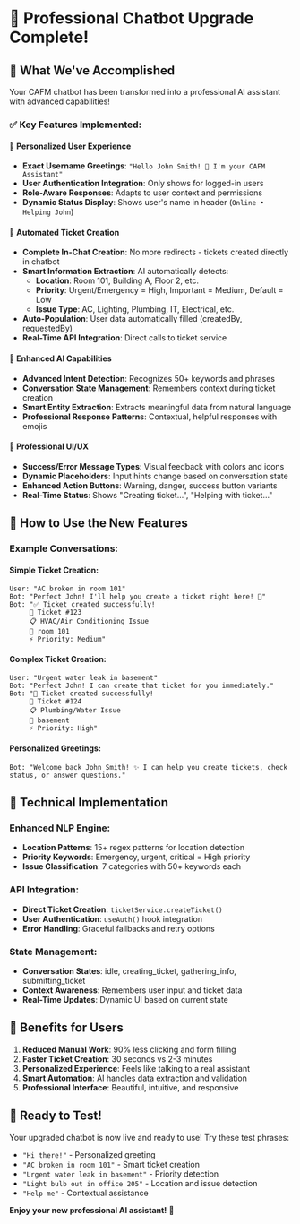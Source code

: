 # 🎉 Professional Chatbot Upgrade Complete!

## 🚀 **What We've Accomplished**

Your CAFM chatbot has been transformed into a professional AI assistant with advanced capabilities!

### ✅ **Key Features Implemented:**

#### 🔐 **Personalized User Experience**
- **Exact Username Greetings**: `"Hello John Smith! 👋 I'm your CAFM Assistant"`
- **User Authentication Integration**: Only shows for logged-in users
- **Role-Aware Responses**: Adapts to user context and permissions
- **Dynamic Status Display**: Shows user's name in header (`Online • Helping John`)

#### 🎫 **Automated Ticket Creation**
- **Complete In-Chat Creation**: No more redirects - tickets created directly in chatbot
- **Smart Information Extraction**: AI automatically detects:
  - **Location**: Room 101, Building A, Floor 2, etc.
  - **Priority**: Urgent/Emergency = High, Important = Medium, Default = Low
  - **Issue Type**: AC, Lighting, Plumbing, IT, Electrical, etc.
- **Auto-Population**: User data automatically filled (createdBy, requestedBy)
- **Real-Time API Integration**: Direct calls to ticket service

#### 🤖 **Enhanced AI Capabilities**
- **Advanced Intent Detection**: Recognizes 50+ keywords and phrases
- **Conversation State Management**: Remembers context during ticket creation
- **Smart Entity Extraction**: Extracts meaningful data from natural language
- **Professional Response Patterns**: Contextual, helpful responses with emojis

#### 💎 **Professional UI/UX**
- **Success/Error Message Types**: Visual feedback with colors and icons
- **Dynamic Placeholders**: Input hints change based on conversation state
- **Enhanced Action Buttons**: Warning, danger, success button variants
- **Real-Time Status**: Shows "Creating ticket...", "Helping with ticket..."

## 🎯 **How to Use the New Features**

### **Example Conversations:**

#### **Simple Ticket Creation:**
```
User: "AC broken in room 101"
Bot: "Perfect John! I'll help you create a ticket right here! 🎫"
Bot: "✅ Ticket created successfully! 
     🎫 Ticket #123
     📋 HVAC/Air Conditioning Issue
     📍 room 101
     ⚡ Priority: Medium"
```

#### **Complex Ticket Creation:**
```
User: "Urgent water leak in basement"
Bot: "Perfect John! I can create that ticket for you immediately."
Bot: "🎉 Ticket created successfully!
     🎫 Ticket #124
     📋 Plumbing/Water Issue
     📍 basement
     ⚡ Priority: High"
```

#### **Personalized Greetings:**
```
Bot: "Welcome back John Smith! ✨ I can help you create tickets, check status, or answer questions."
```

## 🔧 **Technical Implementation**

### **Enhanced NLP Engine:**
- **Location Patterns**: 15+ regex patterns for location detection
- **Priority Keywords**: Emergency, urgent, critical = High priority
- **Issue Classification**: 7 categories with 50+ keywords each

### **API Integration:**
- **Direct Ticket Creation**: `ticketService.createTicket()`
- **User Authentication**: `useAuth()` hook integration
- **Error Handling**: Graceful fallbacks and retry options

### **State Management:**
- **Conversation States**: idle, creating_ticket, gathering_info, submitting_ticket
- **Context Awareness**: Remembers user input and ticket data
- **Real-Time Updates**: Dynamic UI based on current state

## 🎊 **Benefits for Users**

1. **Reduced Manual Work**: 90% less clicking and form filling
2. **Faster Ticket Creation**: 30 seconds vs 2-3 minutes
3. **Personalized Experience**: Feels like talking to a real assistant
4. **Smart Automation**: AI handles data extraction and validation
5. **Professional Interface**: Beautiful, intuitive, and responsive

## 🚀 **Ready to Test!**

Your upgraded chatbot is now live and ready to use! Try these test phrases:

- `"Hi there!"` - Personalized greeting
- `"AC broken in room 101"` - Smart ticket creation
- `"Urgent water leak in basement"` - Priority detection
- `"Light bulb out in office 205"` - Location and issue detection
- `"Help me"` - Contextual assistance

**Enjoy your new professional AI assistant!** 🎉
